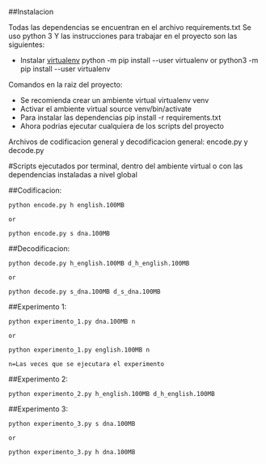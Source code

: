 ##Instalacion

Todas las dependencias se encuentran en el archivo requirements.txt
Se uso python 3
Y las instrucciones para trabajar en el proyecto son las siguientes:

- Instalar [virtualenv](https://virtualenv.pypa.io/en/latest/installation.html)
  python -m pip install --user virtualenv
  or
  python3 -m pip install --user virtualenv

Comandos en la raiz del proyecto:

- Se recomienda crear un ambiente virtual
  virtualenv venv
- Activar el ambiente virtual
  source venv/bin/activate
- Para instalar las dependencias
  pip install -r requirements.txt
- Ahora podrias ejecutar cualquiera de los scripts del proyecto

Archivos de codificacion general y decodificacion general: encode.py y decode.py

#Scripts ejecutados por terminal, dentro del ambiente virtual o con las dependencias instaladas a nivel global

##Codificacion:

    python encode.py h english.100MB

    or

    python encode.py s dna.100MB

##Decodificacion:

    python decode.py h_english.100MB d_h_english.100MB

    or

    python decode.py s_dna.100MB d_s_dna.100MB

##Experimento 1:

    python experimento_1.py dna.100MB n

    or

    python experimento_1.py english.100MB n

    n=Las veces que se ejecutara el experimento

##Experimento 2:

    python experimento_2.py h_english.100MB d_h_english.100MB

##Experimento 3:

    python experimento_3.py s dna.100MB

    or

    python experimento_3.py h dna.100MB
